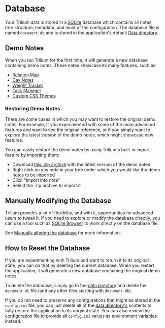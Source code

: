 # Database
Your Trilium data is stored in a [SQLite](https://www.sqlite.org) database which contains all notes, tree structure, metadata, and most of the configuration. The database file is named `document.db` and is stored in the application's default [Data directory](../Installation%20%26%20Setup/Data%20directory.md).

## Demo Notes

When you run Trilium for the first time, it will generate a new database containing demo notes. These notes showcase its many features, such as:

*   [Relation Map](Relation%20Map.md)
*   [Day Notes](Advanced%20Showcases/Day%20Notes.md)
*   [Weight Tracker](Advanced%20Showcases/Weight%20Tracker.md)
*   [Task Manager](Advanced%20Showcases/Task%20Manager.md)
*   [Custom CSS Themes](../Basic%20Concepts/Themes.md)

### Restoring Demo Notes

There are some cases in which you may want to restore the original demo notes. For example, if you experimented with some of the more advanced features and want to see the original reference, or if you simply want to explore the latest version of the demo notes, which might showcase new features.

You can easily restore the demo notes by using Trilium's built-in import feature by importing them:

*   Download [this .zip archive](https://github.com/TriliumNext/Notes/raw/develop/db/demo.zip) with the latest version of the demo notes
*   Right click on any note in your tree under which you would like the demo notes to be imported
*   Click "Import into note"
*   Select the .zip archive to import it

## Manually Modifying the Database

Trilium provides a lot of flexibility, and with it, opportunities for advanced users to tweak it. If you need to explore or modify the database directly, you can use a tool such as [SQLite Browser](https://sqlitebrowser.org/) to work directly on the database file.

See [Manually altering the database](Database/Manually%20altering%20the%20database.md) for more information.

## How to Reset the Database

If you are experimenting with Trilium and want to return it to its original state, you can do that by deleting the current database. When you restart the application, it will generate a new database containing the original demo notes.

To delete the database, simply go to the [data directory](../Installation%20%26%20Setup/Data%20directory.md) and delete the `document.db` file (and any other files starting with `document.db`).

If you do not need to preserve any configurations that might be stored in the `config.ini` file, you can just delete all of the [data directory's](../Installation%20%26%20Setup/Data%20directory.md) contents to fully restore the application to its original state. You can also review the [configuration](Configuration%20\(config.ini%20or%20e.md) file to provide all `config.ini` values as environment variables instead.